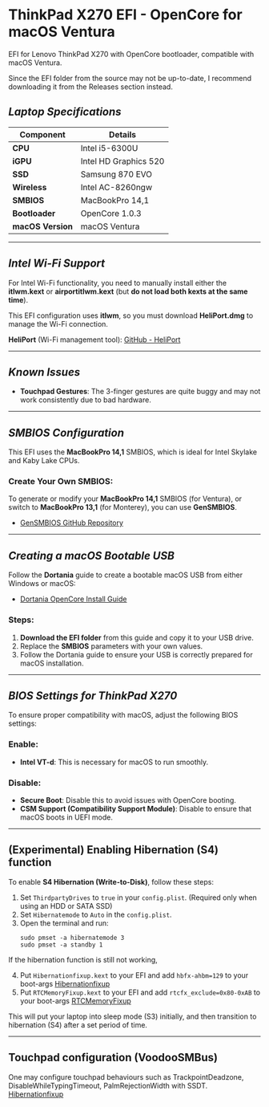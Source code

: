 # **ThinkPad X270 EFI - OpenCore for macOS Ventura**

EFI for Lenovo ThinkPad X270 with OpenCore bootloader, compatible with macOS Ventura.

Since the EFI folder from the source may not be up-to-date, I recommend downloading it from the Releases section instead.

## _Laptop Specifications_

| **Component**      | **Details**                       |
| ------------------ | --------------------------------- |
| **CPU**            | Intel i5-6300U                    |
| **iGPU**           | Intel HD Graphics 520             |
| **SSD**            | Samsung 870 EVO                   |
| **Wireless**       | Intel AC-8260ngw                  |
| **SMBIOS**         | MacBookPro 14,1                   |
| **Bootloader**     | OpenCore 1.0.3                    |
| **macOS Version**  | macOS Ventura                     |

---

## _Intel Wi-Fi Support_

For Intel Wi-Fi functionality, you need to manually install either the **itlwm.kext** or **airportitlwm.kext** (but **do not load both kexts at the same time**).

This EFI configuration uses **itlwm**, so you must download **HeliPort.dmg** to manage the Wi-Fi connection.

**HeliPort** (Wi-Fi management tool): [GitHub - HeliPort](https://github.com/OpenIntelWireless/HeliPort)

---

## _Known Issues_

- **Touchpad Gestures**: The 3-finger gestures are quite buggy and may not work consistently due to bad hardware.

---

## _SMBIOS Configuration_

This EFI uses the **MacBookPro 14,1** SMBIOS, which is ideal for Intel Skylake and Kaby Lake CPUs.

### Create Your Own SMBIOS:
To generate or modify your **MacBookPro 14,1** SMBIOS (for Ventura), or switch to **MacBookPro 13,1** (for Monterey), you can use **GenSMBIOS**.

- [GenSMBIOS GitHub Repository](https://github.com/corpnewt/GenSMBIOS)

---

## _Creating a macOS Bootable USB_

Follow the **Dortania** guide to create a bootable macOS USB from either Windows or macOS:

- [Dortania OpenCore Install Guide](https://dortania.github.io/OpenCore-Install-Guide/installer-guide/)

### Steps:
1. **Download the EFI folder** from this guide and copy it to your USB drive.
2. Replace the **SMBIOS** parameters with your own values.
3. Follow the Dortania guide to ensure your USB is correctly prepared for macOS installation.

---

## _BIOS Settings for ThinkPad X270_

To ensure proper compatibility with macOS, adjust the following BIOS settings:

### **Enable**:
- **Intel VT-d**: This is necessary for macOS to run smoothly.

### **Disable**:
- **Secure Boot**: Disable this to avoid issues with OpenCore booting.
- **CSM Support (Compatibility Support Module)**: Disable to ensure that macOS boots in UEFI mode.

---

## (Experimental) Enabling Hibernation (S4) function

To enable **S4 Hibernation (Write-to-Disk)**, follow these steps:

1. Set `ThirdpartyDrives` to `true` in your `config.plist`. (Required only when using an HDD or SATA SSD)
2. Set `Hibernatemode` to `Auto` in the `config.plist`.
3. Open the terminal and run:  
   ```
   sudo pmset -a hibernatemode 3
   sudo pmset -a standby 1
   ```
If the hibernation function is still not working,

4. Put `Hibernationfixup.kext` to your EFI and add `hbfx-ahbm=129` to your boot-args [Hibernationfixup](https://github.com/acidanthera/HibernationFixup)
5. Put `RTCMemoryFixup.kext` to your EFI and add `rtcfx_exclude=0x80-0xAB` to your boot-args [RTCMemoryFixup](https://github.com/acidanthera/RTCMemoryFixup)

This will put your laptop into sleep mode (S3) initially, and then transition to hibernation (S4) after a set period of time.

---

## Touchpad configuration (VoodooSMBus)

One may configure touchpad behaviours such as TrackpointDeadzone, DisableWhileTypingTimeout, PalmRejectionWidth with SSDT.
[Hibernationfixup](https://github.com/VoodooSMBus/VoodooRMI?tab=readme-ov-file#configuration)

